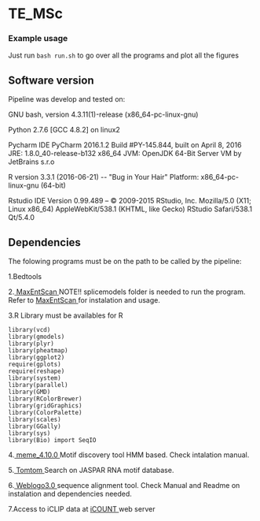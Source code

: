 # TE_MSc

### Example usage

Just run `bash run.sh` to go over all the programs and plot all the figures

## Software version

Pipeline was develop and tested on:

GNU bash, version 4.3.11(1)-release (x86_64-pc-linux-gnu)

Python 2.7.6 [GCC 4.8.2] on linux2

Pycharm IDE PyCharm 2016.1.2
Build #PY-145.844, built on April 8, 2016
JRE: 1.8.0_40-release-b132 x86_64
JVM: OpenJDK 64-Bit Server VM by JetBrains s.r.o

R version 3.3.1 (2016-06-21) -- "Bug in Your Hair"
Platform: x86_64-pc-linux-gnu (64-bit)

Rstudio IDE Version 0.99.489 – © 2009-2015 RStudio, Inc.
Mozilla/5.0 (X11; Linux x86_64) AppleWebKit/538.1 (KHTML, like Gecko) RStudio Safari/538.1 Qt/5.4.0

## Dependencies

The folowing programs must be on the path to be called by the pipeline:

1.Bedtools [   ]( )

2.[ MaxEntScan  ]( https://github.com/Congenica/maxentscan )
NOTE!! splicemodels folder  is needed to run the program. Refer to [ MaxEntScan  ]( https://github.com/Congenica/maxentscan ) for instalation and usage.


3.R Library must be availables for R

    library(vcd)
    library(gmodels)
    library(plyr)
    library(pheatmap)
    library(ggplot2)
    require(gplots)
    require(reshape)
    library(system)
    library(parallel)
    library(GMD)
    library(RColorBrewer)
    library(gridGraphics)
    library(ColorPalette)
    library(scales)
    library(GGally)
    library(sys)
    library(Bio) import SeqIO



4.[ meme_4.10.0 ](http://meme-suite.org/ )   Motif discovery tool HMM based. Check intalation manual.

5.[ Tomtom ](http://meme-suite.org/tools/tomtom )  Search on JASPAR RNA motif database.

6.[ Weblogo3.0  ](http://weblogo.threeplusone.com/manual.html ) sequence alignment tool. Check Manual and Readme on instalation and dependencies needed.

7.Access to iCLIP data at  [ iCOUNT  ]( http://icount.biolab.si/) web server




